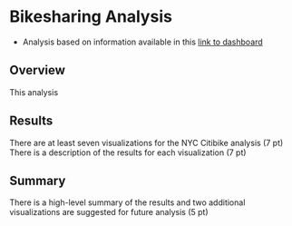 # Bikesharing Analysis

- Analysis based on information available in this [link to dashboard](https://public.tableau.com/views/citiBikeAnalysis_16404938519610/citiBikeAnalysis?:language=en-US&publish=yes&:display_count=n&:origin=viz_share_link)

## Overview

This analysis

## Results

There are at least seven visualizations for the NYC Citibike analysis (7 pt)
There is a description of the results for each visualization (7 pt)


## Summary

There is a high-level summary of the results and two additional visualizations are suggested for future analysis (5 pt)
